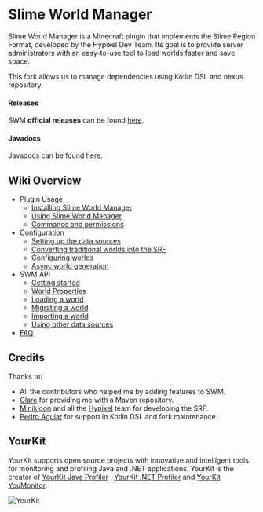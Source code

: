 # Slime World Manager 

Slime World Manager is a Minecraft plugin that implements the Slime Region Format, developed by the Hypixel Dev Team.
Its goal is to provide server administrators with an easy-to-use tool to load worlds faster and save space.

This fork allows us to manage dependencies using Kotlin DSL and nexus repository.

#### Releases

SWM **official releases** can be found [here](https://www.spigotmc.org/resources/slimeworldmanager.69974/history).

#### Javadocs

Javadocs can be found [here](https://grinderwolf.github.io/Slime-World-Manager/apidocs/).

## Wiki Overview

* Plugin Usage
    * [Installing Slime World Manager](.docs/usage/install.md)
    * [Using Slime World Manager](.docs/usage/using.md)
    * [Commands and permissions](.docs/usage/commands-and-permissions.md)
* Configuration
    * [Setting up the data sources](.docs/config/setup-data-sources.md)
    * [Converting traditional worlds into the SRF](.docs/config/convert-world-to-srf.md)
    * [Configuring worlds](.docs/config/configure-world.md)
    * [Async world generation](.docs/config/async-world-generation.md)
* SWM API
    * [Getting started](.docs/api/setup-dev.md)
    * [World Properties](.docs/api/properties.md)
    * [Loading a world](.docs/api/load-world.md)
    * [Migrating a world](.docs/api/migrate-world.md)
    * [Importing a world](.docs/api/import-world.md)
    * [Using other data sources](.docs/api/use-data-source.md)
* [FAQ](.docs/faq.md)

## Credits

Thanks to:

* All the contributors who helped me by adding features to SWM.
* [Glare](https://glaremasters.me) for providing me with a Maven repository.
* [Minikloon](https://twitter.com/Minikloon) and all the [Hypixel](https://twitter.com/HypixelNetwork) team for
  developing the SRF.
* [Pedro Aguiar](https://github.com/pedroagrs) for support in Kotlin DSL and fork maintenance.

## YourKit

YourKit supports open source projects with innovative and intelligent tools for monitoring and profiling Java and .NET
applications. YourKit is the creator of [YourKit Java Profiler](https://www.yourkit.com/java/profiler/)
, [YourKit .NET Profiler](https://www.yourkit.com/.net/profiler/)
and [YourKit YouMonitor](https://www.yourkit.com/youmonitor/).

![YourKit](https://www.yourkit.com/images/yklogo.png)
